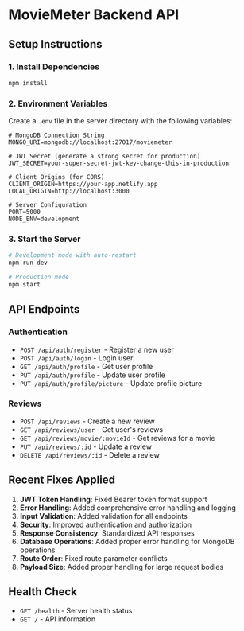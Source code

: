 # MovieMeter Backend API

## Setup Instructions

### 1. Install Dependencies
```bash
npm install
```

### 2. Environment Variables
Create a `.env` file in the server directory with the following variables:

```env
# MongoDB Connection String
MONGO_URI=mongodb://localhost:27017/moviemeter

# JWT Secret (generate a strong secret for production)
JWT_SECRET=your-super-secret-jwt-key-change-this-in-production

# Client Origins (for CORS)
CLIENT_ORIGIN=https://your-app.netlify.app
LOCAL_ORIGIN=http://localhost:3000

# Server Configuration
PORT=5000
NODE_ENV=development
```

### 3. Start the Server
```bash
# Development mode with auto-restart
npm run dev

# Production mode
npm start
```

## API Endpoints

### Authentication
- `POST /api/auth/register` - Register a new user
- `POST /api/auth/login` - Login user
- `GET /api/auth/profile` - Get user profile
- `PUT /api/auth/profile` - Update user profile
- `PUT /api/auth/profile/picture` - Update profile picture

### Reviews
- `POST /api/reviews` - Create a new review
- `GET /api/reviews/user` - Get user's reviews
- `GET /api/reviews/movie/:movieId` - Get reviews for a movie
- `PUT /api/reviews/:id` - Update a review
- `DELETE /api/reviews/:id` - Delete a review

## Recent Fixes Applied

1. **JWT Token Handling**: Fixed Bearer token format support
2. **Error Handling**: Added comprehensive error handling and logging
3. **Input Validation**: Added validation for all endpoints
4. **Security**: Improved authentication and authorization
5. **Response Consistency**: Standardized API responses
6. **Database Operations**: Added proper error handling for MongoDB operations
7. **Route Order**: Fixed route parameter conflicts
8. **Payload Size**: Added proper handling for large request bodies

## Health Check
- `GET /health` - Server health status
- `GET /` - API information
